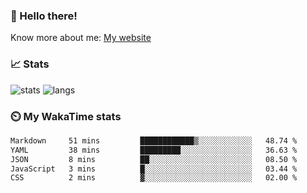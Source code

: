 ### 👋 Hello there!

Know more about me: [My website](https://onlyra1n.top)


### 📈 Stats

![stats](https://github-readme-stats.vercel.app/api?username=Fiz-Victor&theme=dracula&show_icons=true)
![langs](https://github-readme-stats.vercel.app/api/top-langs/?username=Fiz-Victor&theme=dracula&layout=compact)

### ⏲️ My WakaTime stats

<!--START_SECTION:waka-->

```txt
Markdown     51 mins         ████████████▒░░░░░░░░░░░░   48.74 %
YAML         38 mins         █████████░░░░░░░░░░░░░░░░   36.63 %
JSON         8 mins          ██░░░░░░░░░░░░░░░░░░░░░░░   08.50 %
JavaScript   3 mins          █░░░░░░░░░░░░░░░░░░░░░░░░   03.44 %
CSS          2 mins          ▓░░░░░░░░░░░░░░░░░░░░░░░░   02.00 %
```

<!--END_SECTION:waka-->
